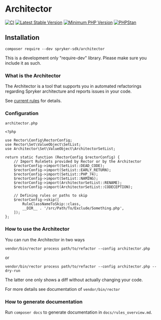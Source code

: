 # Architector
[![CI](https://github.com/spryker-sdk/architector/workflows/CI/badge.svg?branch=master)](https://github.com/spryker-sdk/architector/actions?query=workflow%3ACI+branch%3Amaster)
[![Latest Stable Version](https://poser.pugx.org/spryker-sdk/architector/v/stable.svg)](https://packagist.org/packages/spryker-sdk/architector)
[![Minimum PHP Version](https://img.shields.io/badge/php-%3E%3D%207.4-8892BF.svg)](https://php.net/)
[![PHPStan](https://img.shields.io/badge/PHPStan-enabled-brightgreen.svg?style=flat)](https://github.com/phpstan/phpstan)

## Installation

```
composer require --dev spryker-sdk/architector
```

This is a development only "require-dev" library. Please make sure you include it as such.

### What is the Architector

The Architector is a tool that supports you in automated refactorings regarding Spryker architecture and reports issues in your code.

See [current rules](docs/rules_overview.md) for details.

### Configuration

```
architector.php
```

```
<?php

use Rector\Config\RectorConfig;
use Rector\Set\ValueObject\SetList;
use Architector\Set\ValueObject\ArchitectorSetList;

return static function (RectorConfig $rectorConfig) {
    // Import RuleSets provided by Rector or by the Architector
    $rectorConfig->import(SetList::DEAD_CODE);
    $rectorConfig->import(SetList::EARLY_RETURN);
    $rectorConfig->import(SetList::PHP_74);
    $rectorConfig->import(SetList::NAMING);
    $rectorConfig->import(ArchitectorSetList::RENAME);
    $rectorConfig->import(ArchitectorSetList::CODECEPTION);

    // Defining rules or paths to skip
    $rectorConfig->skip([
        RuleClassNameToSkip::class,
        __DIR__ . '/src/Path/To/Exclude/Something.php',
    ]);
};

```

### How to use the Architector

You can run the Architector in two ways

```
vendor/bin/rector process path/to/refactor --config architector.php
```
or
```
vendor/bin/rector process path/to/refactor --config architector.php --dry-run
```
The latter one only shows a diff without actually changing your code.


For more details see documentation of `vendor/bin/rector`



### How to generate documentation

Run `composer docs` to generate documentation in `docs/rules_overview.md`.
